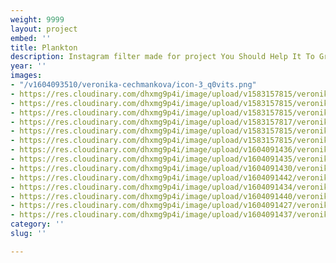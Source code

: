```yaml
---
weight: 9999
layout: project
embed: ''
title: Plankton
description: Instagram filter made for project You Should Help It To Grow, Too
year: ''
images:
- "/v1604093510/veronika-cechmankova/icon-3_q0vits.png"
- https://res.cloudinary.com/dhxmg9p4i/image/upload/v1583157815/veronika-cechmankova/89163752_657425955005235_4164686038670770176_n_dd68kh.jpg
- https://res.cloudinary.com/dhxmg9p4i/image/upload/v1583157815/veronika-cechmankova/88240603_179388363513333_6800383073088176128_n_cuwasi.jpg
- https://res.cloudinary.com/dhxmg9p4i/image/upload/v1583157815/veronika-cechmankova/88191406_135405817798063_6059262878202986496_n_q7mum3.jpg
- https://res.cloudinary.com/dhxmg9p4i/image/upload/v1583157817/veronika-cechmankova/88163150_229094838255894_1401766012746989568_n_uwd5gq.jpg
- https://res.cloudinary.com/dhxmg9p4i/image/upload/v1583157815/veronika-cechmankova/88154017_629927370912186_1712916219880800256_n_xafx4v.jpg
- https://res.cloudinary.com/dhxmg9p4i/image/upload/v1583157815/veronika-cechmankova/87953133_218240106031442_4045550504942501888_n_zw31o9.jpg
- https://res.cloudinary.com/dhxmg9p4i/image/upload/v1604091436/veronika-cechmankova/IMG_0158_tgchgr.png
- https://res.cloudinary.com/dhxmg9p4i/image/upload/v1604091435/veronika-cechmankova/IMG_0159_qoteka.png
- https://res.cloudinary.com/dhxmg9p4i/image/upload/v1604091430/veronika-cechmankova/IMG_0160_mbi1jj.png
- https://res.cloudinary.com/dhxmg9p4i/image/upload/v1604091442/veronika-cechmankova/IMG_0161_diotbo.png
- https://res.cloudinary.com/dhxmg9p4i/image/upload/v1604091434/veronika-cechmankova/ATereza5_ypcxk8.png
- https://res.cloudinary.com/dhxmg9p4i/image/upload/v1604091440/veronika-cechmankova/IMG_0162_ujmmla.png
- https://res.cloudinary.com/dhxmg9p4i/image/upload/v1604091427/veronika-cechmankova/IMG_0163_g1tlps.png
- https://res.cloudinary.com/dhxmg9p4i/image/upload/v1604091437/veronika-cechmankova/IMG_0164_dokszi.png
category: ''
slug: ''

---
```

